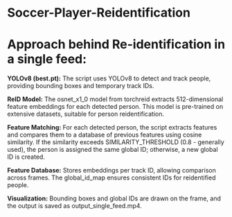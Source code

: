 # Soccer-Player-Reidentification
# Approach behind Re-identification in a single feed: 
**YOLOv8 (best.pt):** The script uses YOLOv8 to detect and track people, providing bounding boxes and temporary track IDs.

**ReID Model:** The osnet_x1_0 model from torchreid extracts 512-dimensional feature embeddings for each detected person. This model is pre-trained on extensive datasets, suitable for person reidentification.

**Feature Matching:** For each detected person, the script extracts features and compares them to a database of previous features using cosine similarity. If the similarity exceeds SIMILARITY_THRESHOLD (0.8 - generally used), the person is assigned the same global ID; otherwise, a new global ID is created.

**Feature Database:** Stores embeddings per track ID, allowing comparison across frames. The global_id_map ensures consistent IDs for reidentified people.

**Visualization:** Bounding boxes and global IDs are drawn on the frame, and the output is saved as output_single_feed.mp4.
